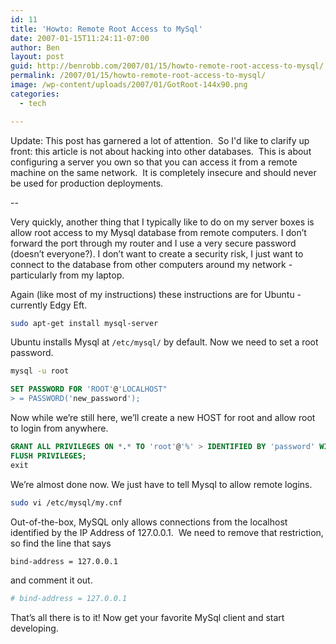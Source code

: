 ```yaml
---
id: 11
title: 'Howto: Remote Root Access to MySql'
date: 2007-01-15T11:24:11-07:00
author: Ben
layout: post
guid: http://benrobb.com/2007/01/15/howto-remote-root-access-to-mysql/
permalink: /2007/01/15/howto-remote-root-access-to-mysql/
image: /wp-content/uploads/2007/01/GotRoot-144x90.png
categories:
  - tech

---
```

Update: This post has garnered a lot of attention.  So I'd like to clarify up front: this article is not about hacking into other databases.  This is about configuring a server you own so that you can access it from a remote machine on the same network.  It is completely insecure and should never be used for production deployments.

--

Very quickly, another thing that I typically like to do on my server boxes is allow root access to my Mysql database from remote computers. I don’t forward the port through my router and I use a very secure password (doesn’t everyone?). I don’t want to create a security risk, I just want to connect to the database from other computers around my network - particularly from my laptop.

Again (like most of my instructions) these instructions are for Ubuntu - currently Edgy Eft.

```bash
sudo apt-get install mysql-server
```

Ubuntu installs Mysql at `/etc/mysql/` by default. Now we need to set a root password.

```bash
mysql -u root
```

```sql
SET PASSWORD FOR 'ROOT'@'LOCALHOST"
> = PASSWORD('new_password');
```

Now while we’re still here, we’ll create a new HOST for root and allow root to login from anywhere.

```sql
GRANT ALL PRIVILEGES ON *.* TO 'root'@'%' > IDENTIFIED BY 'password' WITH GRANT OPTION;
FLUSH PRIVILEGES;
exit
```

We’re almost done now. We just have to tell Mysql to allow remote logins.

```bash
sudo vi /etc/mysql/my.cnf
```

Out-of-the-box, MySQL only allows connections from the localhost identified by the IP Address of 127.0.0.1.  We need to remove that restriction, so find the line that says

```bash
bind-address = 127.0.0.1
```

and comment it out. 

```bash
# bind-address = 127.0.0.1
```

That’s all there is to it! Now get your favorite MySql client and start developing.